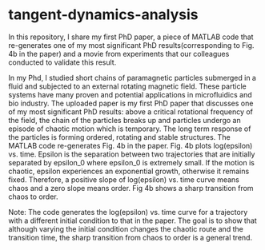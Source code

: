 # tangent-dynamics-analysis
In this repository, I share my first PhD paper, a piece of MATLAB code that re-generates one of my most significant PhD results(corresponding to Fig. 4b in the paper) and a movie from experiments that our colleagues conducted to validate this result.

In my Phd, I studied short chains of paramagnetic particles submerged in a fluid and subjected to an external rotating magnetic field. These particle systems have many proven and potential applications in microfluidics and bio industry. The uploaded paper is my first PhD paper that discusses one of my most significant PhD results: above a critical rotational frequency of the field, the chain of the particles breaks up and particles undergo an episode of chaotic motion which is temporary. The long term response of the particles is forming ordered, rotating and stable structures. The MATLAB code re-generates Fig. 4b in the paper. Fig. 4b plots log(epsilon) vs. time. Epsilon is the separation between two trajectories that are initially separated by epsilon_0 where epsilon_0 is extremely small. If the motion is chaotic, epsilon experiences an exponential growth, otherwise it remains fixed. Therefore, a positive slope of log(epsilon) vs. time curve means chaos and a zero slope means order. Fig 4b shows a sharp transition from chaos to order.  

Note: The code generates the log(epsilon) vs. time curve for a trajectory with a different initial condition to that in the paper. The goal is to show that although varying the initial condition changes the chaotic route and the transition time, the sharp transition from chaos to order is a general trend. 
